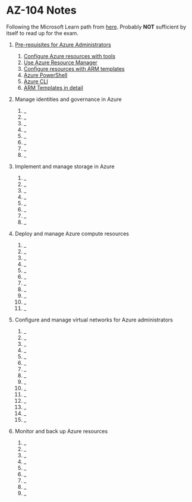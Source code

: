 # AZ-104 Notes

Following the Microsoft Learn path from [here](https://docs.microsoft.com/en-us/certifications/exams/az-104). Probably **NOT** sufficient by itself to read up for the exam.

1. [Pre-requisites for Azure Administrators](./1-6%20Prerequisites%20for%20Azure%20administrators/)
    1. [Configure Azure resources with tools](./1-6%20Prerequisites%20for%20Azure%20administrators/1%20Configure%20Azure%20resources%20with%20tools.md)
    1. [Use Azure Resource Manager](./1-6%20Prerequisites%20for%20Azure%20administrators/2%20Use%20Azure%20Resource%20Manager.md)
    1. [Configure resources with ARM templates](./1-6%20Prerequisites%20for%20Azure%20administrators/3%20Configure%20resources%20with%20ARM%20templates.md)
    1. [Azure PowerShell](./1-6%20Prerequisites%20for%20Azure%20administrators/4%20Azure%20PowerShell.md)
    1. [Azure CLI](./1-6%20Prerequisites%20for%20Azure%20administrators/5%20Azure%20CLI.md)
    1. [ARM Templates in detail](./1-6%20Prerequisites%20for%20Azure%20administrators/6%20Deploy%20Azure%20infrastructure%20by%20using%20JSON%20ARM%20templates.md)

1. Manage identities and governance in Azure
    1. _
    1. _
    1. _
    1. _
    1. _
    1. _
    1. _
    1. _

1. Implement and manage storage in Azure
    1. _
    1. _
    1. _
    1. _
    1. _
    1. _
    1. _
    1. _

1. Deploy and manage Azure compute resources
    1. _
    1. _
    1. _
    1. _
    1. _
    1. _
    1. _
    1. _
    1. _
    1. _
    1. _

1. Configure and manage virtual networks for Azure administrators
    1. _
    1. _
    1. _
    1. _
    1. _
    1. _
    1. _
    1. _
    1. _
    1. _
    1. _
    1. _
    1. _
    1. _
    1. _

1. Monitor and back up Azure resources
    1. _
    1. _
    1. _
    1. _
    1. _
    1. _
    1. _
    1. _
    1. _
